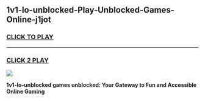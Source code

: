 
## 1v1-lo-unblocked-Play-Unblocked-Games-Online-j1jot
<h3>
<a href="https://premium76.site?title=1v1-lo-unblocked&ref=25A">CLICK TO PLAY</a></h3>
<hr>

<h3>
<a href="https://premium76.site?title=1v1-lo-unblocked&ref=25A">CLICK 2 PLAY</a>
  
</h3>

<a href="https://premium76.site?title=1v1-lo-unblocked&ref=25A"><img src="https://clearcache.store/games.png"></a>


**1v1-lo-unblocked games unblocked: Your Gateway to Fun and Accessible Online Gaming**
